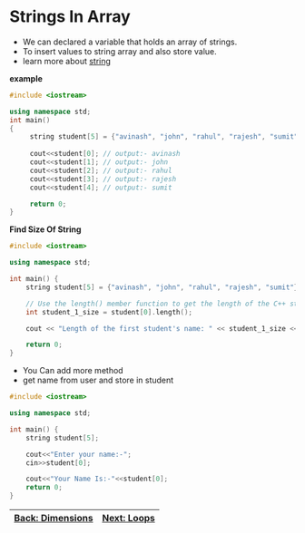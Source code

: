# Strings In Array

* We can declared a variable that holds an array of strings.
* To insert values to string array and also store value.
* learn more about [string](../08_Strings/readme.md)

**example**
```cpp
#include <iostream>

using namespace std;
int main()
{
     string student[5] = {"avinash", "john", "rahul", "rajesh", "sumit"};
     
     cout<<student[0]; // output:- avinash
     cout<<student[1]; // output:- john
     cout<<student[2]; // output:- rahul
     cout<<student[3]; // output:- rajesh
     cout<<student[4]; // output:- sumit

     return 0;
}
```

**Find Size Of String**
```cpp
#include <iostream>

using namespace std;

int main() {
    string student[5] = {"avinash", "john", "rahul", "rajesh", "sumit"};

    // Use the length() member function to get the length of the C++ string
    int student_1_size = student[0].length();

    cout << "Length of the first student's name: " << student_1_size << endl;

    return 0;
}
```

* You Can add more method 
* get name from user and store in student
```cpp
#include <iostream>

using namespace std;

int main() {
    string student[5];

    cout<<"Enter your name:-";
    cin>>student[0];

    cout<<"Your Name Is:-"<<student[0];
    return 0;
}
```

| [Back: Dimensions](./dimensions.md) | [Next: Loops](./loops.md) |
| ----------------------------------- | ------------------------- |